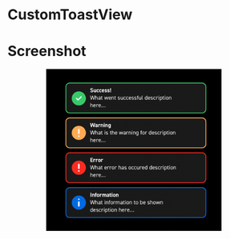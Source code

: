 # CustomToastView

# Screenshot
<p align="center">
  <img src="https://github.com/rashidlatif55/CustomToastView/blob/main/Screen%20Shot%202022-07-22%20at%204.44.18%20PM.png" width="350" title="Example screenshot">
</p>

